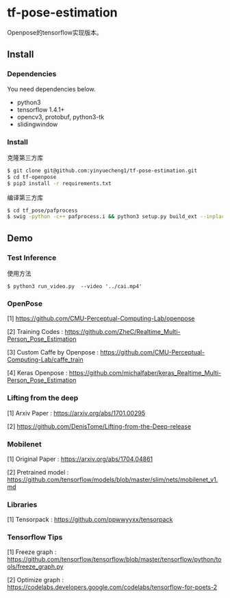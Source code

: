 # tf-pose-estimation

Openpose的tensorflow实现版本。

## Install

### Dependencies

You need dependencies below.

- python3
- tensorflow 1.4.1+
- opencv3, protobuf, python3-tk
- slidingwindow
### Install

克隆第三方库
```bash
$ git clone git@github.com:yinyuecheng1/tf-pose-estimation.git
$ cd tf-openpose
$ pip3 install -r requirements.txt
```
编译第三方库
```bash
$ cd tf_pose/pafprocess
$ swig -python -c++ pafprocess.i && python3 setup.py build_ext --inplace
```

## Demo

### Test Inference

使用方法

```
$ python3 run_video.py  --video '../cai.mp4'
```



### OpenPose

[1] https://github.com/CMU-Perceptual-Computing-Lab/openpose

[2] Training Codes : https://github.com/ZheC/Realtime_Multi-Person_Pose_Estimation

[3] Custom Caffe by Openpose : https://github.com/CMU-Perceptual-Computing-Lab/caffe_train

[4] Keras Openpose : https://github.com/michalfaber/keras_Realtime_Multi-Person_Pose_Estimation

### Lifting from the deep

[1] Arxiv Paper : https://arxiv.org/abs/1701.00295

[2] https://github.com/DenisTome/Lifting-from-the-Deep-release

### Mobilenet

[1] Original Paper : https://arxiv.org/abs/1704.04861

[2] Pretrained model : https://github.com/tensorflow/models/blob/master/slim/nets/mobilenet_v1.md

### Libraries

[1] Tensorpack : https://github.com/ppwwyyxx/tensorpack

### Tensorflow Tips

[1] Freeze graph : https://github.com/tensorflow/tensorflow/blob/master/tensorflow/python/tools/freeze_graph.py

[2] Optimize graph : https://codelabs.developers.google.com/codelabs/tensorflow-for-poets-2
